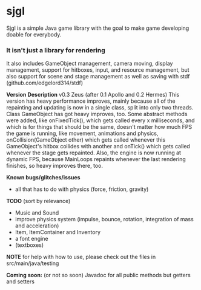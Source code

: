 # sjgl

Sjgl is a simple Java game library with the goal
to make game developing doable for everybody. 

### It isn't just a library for rendering
It also includes GameObject management, camera moving,
display management, support for hitboxes, input, and 
resource management, but also support for scene and 
stage management as well as saving with 
stdf (github.com/edgelord314/stdf)

**Version Description** v0.3 Zeus (after 0.1 Apollo and 0.2 Hermes) This version has heavy performance improves, mainly because all of the repainting and updating is now in a single class, split into only two threads. Class GameObject has got heavy improves, too. Some abstract methods were added, like onFixedTick(), which gets called every x milliseconds, and which is for things that should be the same, doesn't matter how much FPS the game is running, like movement, animations and physics, onCollision(GameObject other) which gets called whenever this GameObject's hitbox collides with another and onTick() which gets called whenever the stage gets repainted.
Also, the engine is now running at dynamic FPS, because MainLoops repaints whenever the last rendering finishes, so heavy improves there, too.  

**Known bugs/glitches/issues**
- all that has to do with physics (force, friction, gravity)

**TODO** (sort by relevance)
- Music and Sound
- improve physics system (impulse, bounce, rotation, integration of mass and acceleration)
- Item, ItemContainer and Inventory
- a font engine
- (textboxes)

**NOTE** for help with how to use, please check out the files in 
src/main/java/testing

**Coming soon:** (or not so soon) Javadoc for all public methods but getters and setters
